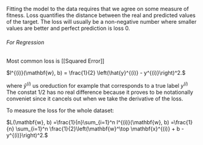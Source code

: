 Fitting the model to the data requires that we agree on some measure of fitness. Loss quantifies the distance between the real and predicted values of the target. The loss will usually be a non-negative number where smaller values are better and perfect prediction is loss 0. 

<h6>For Regression</h6>

Most common loss is [[Squared Error]] 

$l^{(i)}(\mathbf{w}, b) = \frac{1}{2} \left(\hat{y}^{(i)} - y^{(i)}\right)^2.$

where $\hat{y}^{(i)}$ us oreduction for example that corresponds to a true label $y^{(i)}$
The constat 1/2 has no real difference because it proves to be notationally conveniet since it cancels out when we take the derivative of the loss. 

To measure the loss for the whole dataset: 

$L(\mathbf{w}, b) =\frac{1}{n}\sum_{i=1}^n l^{(i)}(\mathbf{w}, b) =\frac{1}{n} \sum_{i=1}^n \frac{1}{2}\left(\mathbf{w}^\top \mathbf{x}^{(i)} + b - y^{(i)}\right)^2.$

